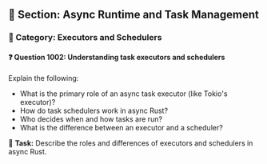 ## 📘 Section: Async Runtime and Task Management  
### 🔹 Category: Executors and Schedulers  
#### ❓ Question 1002: Understanding task executors and schedulers

Explain the following:

- What is the primary role of an async task executor (like Tokio's executor)?
- How do task schedulers work in async Rust?
- Who decides when and how tasks are run?
- What is the difference between an executor and a scheduler?

🔧 **Task:** Describe the roles and differences of executors and schedulers in async Rust.

